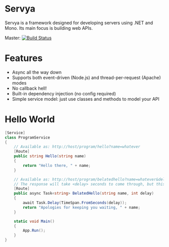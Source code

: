 # Servya
Servya is a framework designed for developing servers using .NET and Mono. Its main focus is building web APIs.

Master: [![Build Status](https://travis-ci.org/returnString/Servya.svg?branch=master)](https://travis-ci.org/returnString/Servya)

# Features

* Async all the way down
* Supports both event-driven (Node.js) and thread-per-request (Apache) modes
* No callback hell!
* Built-in dependency injection (no config required)
* Simple service model: just use classes and methods to model your API

# Hello World
```cs
[Service]
class ProgramService
{
	// Available as: http://host/program/hello?name=whatever
	[Route]
	public string Hello(string name)
	{
		return "Hello there, " + name;
	}

	// Available as: http://host/program/belatedhello?name=whatever&delay=2
	// The response will take <delay> seconds to come through, but this won't block server resources
	[Route]
	public async Task<string> BelatedHello(string name, int delay)
	{
		await Task.Delay(TimeSpan.FromSeconds(delay));
		return "Apologies for keeping you waiting, " + name;
	}

	static void Main()
	{
		App.Run();
	}
}
```
